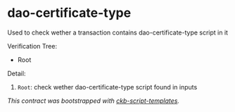 # dao-certificate-type

Used to check wether a transaction contains dao-certificate-type script in it

Verification Tree:
- Root

Detail:
1. `Root`: check wether dao-certificate-type script found in inputs

*This contract was bootstrapped with [ckb-script-templates].*

[ckb-script-templates]: https://github.com/cryptape/ckb-script-templates
